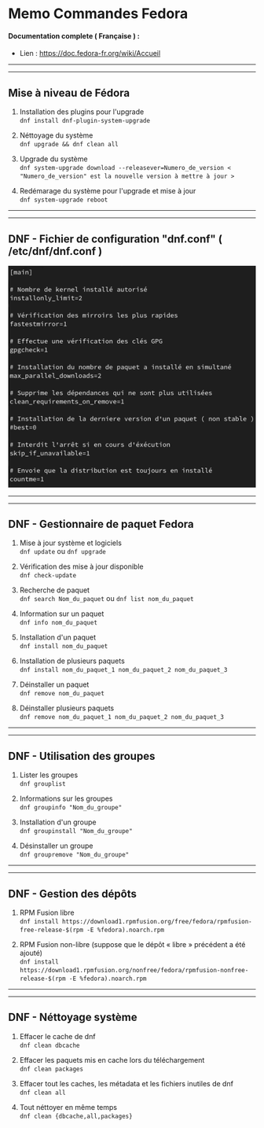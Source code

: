 # Memo Commandes Fedora  
#### Documentation complete ( Française ) :
- Lien : https://doc.fedora-fr.org/wiki/Accueil
---
---
## Mise à niveau de Fédora  
1. Installation des plugins pour l'upgrade  
    `dnf install dnf-plugin-system-upgrade` 

2. Néttoyage du système  
    `dnf upgrade && dnf clean all`  

3. Upgrade du système  
    `dnf system-upgrade download --releasever=Numero_de_version < "Numero_de_version" est la nouvelle version à mettre à jour >`  

4. Redémarage du système pour l'upgrade et mise à jour  
    `dnf system-upgrade reboot`  
---
---
## DNF - Fichier de configuration "dnf.conf" ( /etc/dnf/dnf.conf ) 
![dnf.conf](readme_images/dnf.conf.png)  

---
---
## DNF - Gestionnaire de paquet Fedora  
1. Mise à jour système et logiciels  
    `dnf update` ou `dnf upgrade`  

2. Vérification des mise à jour disponible  
    `dnf check-update`

3. Recherche de paquet  
`dnf search Nom_du_paquet` ou `dnf list nom_du_paquet`  

4. Information sur un paquet  
    `dnf info nom_du_paquet`  

5. Installation d'un paquet  
    `dnf install nom_du_paquet`
    
6. Installation de plusieurs paquets  
    `dnf install nom_du_paquet_1 nom_du_paquet_2 nom_du_paquet_3`  

7. Déinstaller un paquet  
    `dnf remove nom_du_paquet`  

6. Déinstaller plusieurs paquets  
    `dnf remove nom_du_paquet_1 nom_du_paquet_2 nom_du_paquet_3`  
---
---
## DNF - Utilisation des groupes  
1. Lister les groupes  
    `dnf grouplist`  

2. Informations sur les groupes  
    `dnf groupinfo "Nom_du_groupe"`  

3. Installation d'un groupe  
    `dnf groupinstall "Nom_du_groupe"`  

4. Désinstaller un groupe  
    `dnf groupremove "Nom_du_groupe"`  
---
---
## DNF - Gestion des dépôts
1. RPM Fusion libre  
    `dnf install https://download1.rpmfusion.org/free/fedora/rpmfusion-free-release-$(rpm -E %fedora).noarch.rpm`  

2. RPM Fusion non-libre (suppose que le dépôt « libre » précédent a été ajouté)  
    `dnf install https://download1.rpmfusion.org/nonfree/fedora/rpmfusion-nonfree-release-$(rpm -E %fedora).noarch.rpm`  
---
---
## DNF - Néttoyage système  
1. Effacer le cache de dnf   
    `dnf clean dbcache`  

2. Effacer les paquets mis en cache lors du téléchargement  
    `dnf clean packages`  

3. Effacer tout les caches, les métadata et les fichiers inutiles de dnf   
    `dnf clean all`

4. Tout néttoyer en même temps  
    `dnf clean {dbcache,all,packages}`

